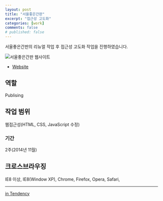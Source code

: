 ```yaml
---
layout: post
title: "서울좋은간판"
excerpt: "접근성 고도화"
categories: [work]
comments: false
# published: false
---
```


서울좋은간판의 리뉴얼 작업 후 접근성 고도화 작업을 진행하였습니다.

![서울좋은간판 웹사이트]({{site.url}}/{{site.baseurl}}img/post-assets/work-seoulgoodsign.png)

- [Website](http://goodsign.seoul.go.kr/seoulgoodsign/n_contents/)

## 역할
Publising

## 작업 범위
웹접근성(HTML, CSS, JavaScript 수정)

### 기간
2주(2014년 11월)

## 크로스브라우징
IE8 이상, IE8(Window XP), Chrome, Firefox, Opera, Safari, 

---
[in Tendency](http://tendency.co.kr/tendency/work/work_view.asp?sbdtype=0000400001&sgubun=&sissmall=&se_page=1&se_perpage=20&bno=177)